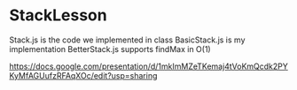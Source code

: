 # StackLesson

Stack.js is the code we implemented in class
BasicStack.js is my implementation
BetterStack.js supports findMax in O(1)


https://docs.google.com/presentation/d/1mkImMZeTKemaj4tVoKmQcdk2PYKyMfAGUufzRFAqXOc/edit?usp=sharing
